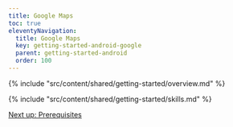 ```yaml
---
title: Google Maps
toc: true
eleventyNavigation:
  title: Google Maps
  key: getting-started-android-google
  parent: getting-started-android
  order: 100
---
```


<!-- Overview -->
{% include "src/content/shared/getting-started/overview.md" %}

<!-- Skills -->
{% include "src/content/shared/getting-started/skills.md" %}

<p class="next-article"><a class="mi-button mi-button--outline" href="{{ site.url }}/content/getting-started/android/prerequisites/">Next up: Prerequisites</a></p>
